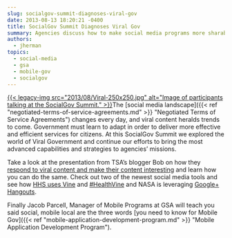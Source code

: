 ```yaml
---
slug: socialgov-summit-diagnoses-viral-gov
date: 2013-08-13 18:20:21 -0400
title: SocialGov Summit Diagnoses Viral Gov
summary: Agencies discuss how to make social media programs more sharable and engaging.
authors:
  - jherman
topics:
  - social-media
  - gsa
  - mobile-gov
  - socialgov
---
```


[{{< legacy-img src="2013/08/Viral-250x250.jpg" alt="Image of participants talking at the SocialGov Summit." >}}](https://s3.amazonaws.com/digitalgov/_legacy-img/2013/08/Viral.jpg)The [social media landscape]({{< ref "negotiated-terms-of-service-agreements.md" >}} "Negotiated Terms of Service Agreements") changes every day, and viral content heralds trends to come. Government must learn to adapt in order to deliver more effective and efficient services for citizens. At this SocialGov Summit we explored the world of Viral Government and continue our efforts to bring the most advanced capabilities and strategies to agencies&#8217; missions.

Take a look at the presentation from TSA&#8217;s blogger Bob on how they [respond to viral content and make their content interesting](http://www.slideshare.net/DigitalGov/responding-to-viral-content-making-your-content-interesting "Responding to Viral Content Making Your Content Interesting") and learn how you can do the same.  Check out two of the newest social media tools and see how [HHS uses Vine](http://www.slideshare.net/DigitalGov/hhs-and-health-vine "HHS and #HealthVine") and [#HealthVine](https://blog.twitter.com/2013/introducing-datavines-how-to-tell-a-numbers-driven-story-in-six-seconds) and NASA is leveraging [Google+ Hangouts](http://www.slideshare.net/nasa/fedsocmed-gplus-hangouts "Google+ Hangouts").

Finally Jacob Parcell, Manager of Mobile Programs at GSA will teach you said social, mobile local are the three words [you need to know for Mobile Gov]({{< ref "mobile-application-development-program.md" >}} "Mobile Application Development Program").

##